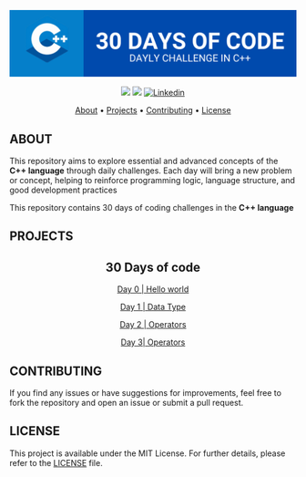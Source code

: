 <p align="center">
   <img src="https://github.com/rpambo/rpambo/blob/main/42/banners/cpp/github_30_of_code_banner.png">
</p>

<p align="center">
	<img src="https://img.shields.io/badge/status-in%20progress-yellow?color=%23f7c325&style=flat-square"/>
	<img src="https://img.shields.io/github/last-commit/rpambo/30-days-of-code?color=%2312bab9&style=flat-square"/>
	<a href='https://www.linkedin.com/in/rafaelkitoco' target="_blank"><img alt='Linkedin' src='https://img.shields.io/badge/LinkedIn-100000?style=flat-square&logo=Linkedin&logoColor=white&labelColor=0A66C2&color=0A66C2'/></a>
</p>

<p align="center">
	<a href="#about">About</a> •
	<a href="#projects">Projects</a> •
	<a href="#contributing">Contributing</a> •
	<a href="#license">License</a>
</p>

## ABOUT
This repository aims to explore essential and advanced concepts of the **C++ language** through daily challenges. Each day will bring a new problem or concept, helping to reinforce programming logic, language structure, and good development practices

This repository contains 30 days of coding challenges in the **C++ language**

## PROJECTS
<div align="center">
	
## 30 Days of code
[Day 0 | Hello world](https://github.com/rpambo/30-days-of-code/tree/main/30-days-of-code/day-0)

[Day 1 | Data Type](https://github.com/rpambo/30-days-of-code/tree/main/30-days-of-code/day-1)

[Day 2 | Operators](https://github.com/rpambo/30-days-of-code/tree/main/30-days-of-code/day-2)

[Day 3| Operators](https://github.com/rpambo/30-days-of-code/tree/main/30-days-of-code/day-3)

</div>

## CONTRIBUTING

If you find any issues or have suggestions for improvements, feel free to fork the repository and open an issue or submit a pull request.

## LICENSE

This project is available under the MIT License. For further details, please refer to the [LICENSE](https://github.com/rpambo/30-days-of-code/blob/main/LICENSE) file.
